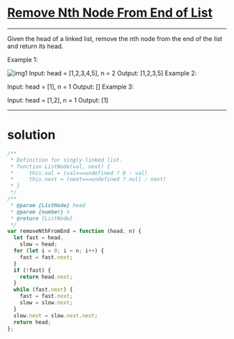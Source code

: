 # [Remove Nth Node From End of List]()

---

Given the head of a linked list, remove the nth node from the end of the list and return its head.

Example 1:

![img1](https://assets.leetcode.com/uploads/2020/10/03/remove_ex1.jpg)
Input: head = [1,2,3,4,5], n = 2
Output: [1,2,3,5]
Example 2:

Input: head = [1], n = 1
Output: []
Example 3:

Input: head = [1,2], n = 1
Output: [1]

---

# solution

```javascript
/**
 * Definition for singly-linked list.
 * function ListNode(val, next) {
 *     this.val = (val===undefined ? 0 : val)
 *     this.next = (next===undefined ? null : next)
 * }
 */
/**
 * @param {ListNode} head
 * @param {number} n
 * @return {ListNode}
 */
var removeNthFromEnd = function (head, n) {
  let fast = head,
    slow = head;
  for (let i = 0; i < n; i++) {
    fast = fast.next;
  }
  if (!fast) {
    return head.next;
  }
  while (fast.next) {
    fast = fast.next;
    slow = slow.next;
  }
  slow.next = slow.next.next;
  return head;
};
```
